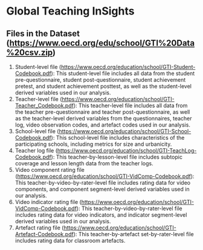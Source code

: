 # Global Teaching InSights

## Files in the Dataset (https://www.oecd.org/edu/school/GTI%20Data%20csv.zip)

1. Student-level file (https://www.oecd.org/education/school/GTI-Student-Codebook.pdf): 
		This student-level file includes all data from the student pre-questionnaire, student post-questionnaire, student achievement pretest, and student  achievement posttest, as well as the student-level derived variables used in our analysis.
2. Teacher-level file (https://www.oecd.org/education/school/GTI-Teacher_Codebook.pdf): 
		This teacher-level file includes all data from the teacher pre-questionnaire and teacher post-questionnaire, as well as the teacher-level derived variables from the questionnaires, teacher log, video observation codes, and artefact codes used in our analysis.
3. School-level file (https://www.oecd.org/education/school/GTI-School-Codebook.pdf): 
		This school-level file includes characteristics of the participating schools, including metrics for size and urbanicity.
4. Teacher log file (https://www.oecd.org/education/school/GTI-TeachLog-Codebook.pdf): 
		This teacher-by-lesson-level file includes subtopic coverage and lesson length data from the teacher logs. 
5. Video component rating file (https://www.oecd.org/education/school/GTI-VidComp-Codebook.pdf): 
		This teacher-by-video-by-rater-level file includes rating data for video components, and component segment-level derived variables used in our analysis.
6. Video indicator rating file (https://www.oecd.org/education/school/GTI-VidComp-Codebook.pdf): 
		This teacher-by-video-by-rater-level file includes rating data for video indicators, and indicator segment-level derived variables used in our analysis.
7. Artefact rating file (https://www.oecd.org/education/school/GTI-Artefact-Codebook.pdf): 
		This teacher-by-artefact set-by-rater-level file includes rating data for classroom artefacts.
